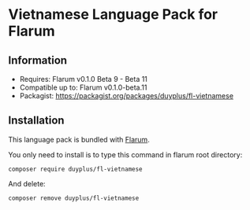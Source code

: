 # Vietnamese Language Pack for Flarum

## Information
- Requires: Flarum v0.1.0 Beta 9 - Beta 11
- Compatible up to: Flarum v0.1.0-beta.11
- Packagist: https://packagist.org/packages/duyplus/fl-vietnamese

## Installation

This language pack is bundled with [Flarum](http://flarum.org/).

You only need to install is to type this command in flarum root directory:
```
composer require duyplus/fl-vietnamese
```
And delete:
```
composer remove duyplus/fl-vietnamese
```
